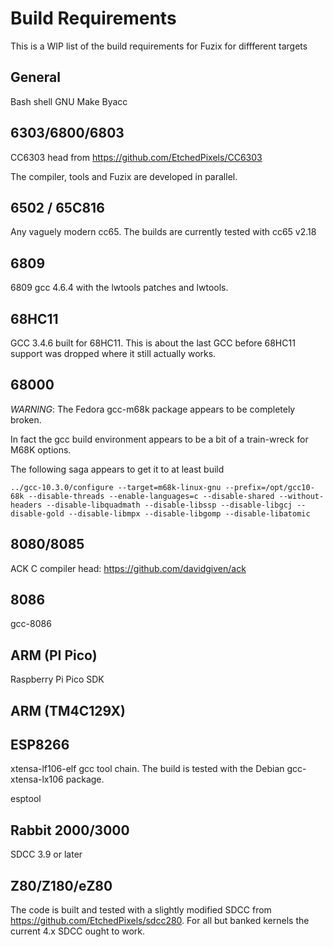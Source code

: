 # Build Requirements

This is a WIP list of the build requirements for Fuzix for diffferent
targets

## General

Bash shell
GNU Make
Byacc

## 6303/6800/6803

CC6303 head from https://github.com/EtchedPixels/CC6303

The compiler, tools and Fuzix are developed in parallel.

## 6502 / 65C816

Any vaguely modern cc65. The builds are currently tested with cc65 v2.18

## 6809

6809 gcc 4.6.4 with the lwtools patches and lwtools.

## 68HC11

GCC 3.4.6 built for 68HC11. This is about the last GCC before 68HC11 support
was dropped where it still actually works.

## 68000

*WARNING*: The Fedora gcc-m68k package appears to be completely broken.

In fact the gcc build environment appears to be a bit of a train-wreck for
M68K options.

The following saga appears to get it to at least build

````
../gcc-10.3.0/configure --target=m68k-linux-gnu --prefix=/opt/gcc10-68k --disable-threads --enable-languages=c --disable-shared --without-headers --disable-libquadmath --disable-libssp --disable-libgcj --disable-gold --disable-libmpx --disable-libgomp --disable-libatomic
````

## 8080/8085

ACK C compiler head: https://github.com/davidgiven/ack

## 8086

gcc-8086

## ARM (PI Pico)

Raspberry Pi Pico SDK

## ARM (TM4C129X)

## ESP8266

xtensa-lf106-elf gcc tool chain. The build is tested with the Debian
gcc-xtensa-lx106 package.

esptool

## Rabbit 2000/3000

SDCC 3.9 or later

## Z80/Z180/eZ80

The code is built and tested with a slightly modified SDCC from
https://github.com/EtchedPixels/sdcc280. For all but banked kernels the
current 4.x SDCC ought to work.
